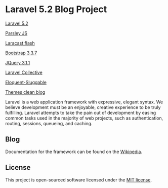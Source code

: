 # Laravel 5.2 Blog Project

[Laravel 5.2](https://laravel.com/docs/5.2/)

[Parsley JS](https://github.com/guillaumepotier/Parsley.js/)

[Laracast flash](https://github.com/laracasts/flash)

[Bootstrap 3.3.7](http://getbootstrap.com/)

[JQuery 3.1.1](https://github.com/jquery/jquery/tree/3.1.1)

[Laravel Collective](https://laravelcollective.com/docs/5.2/html)

[Eloquent-Sluggable](https://github.com/cviebrock/eloquent-sluggable)

[Themes clean blog](https://startbootstrap.com/template-overviews/clean-blog/)

Laravel is a web application framework with expressive, elegant syntax. We believe development must be an enjoyable, creative experience to be truly fulfilling. Laravel attempts to take the pain out of development by easing common tasks used in the majority of web projects, such as authentication, routing, sessions, queueing, and caching.


##  Blog

Documentation for the framework can be found on the [Wikipedia](https://en.wikipedia.org/wiki/Blog).

## License

This project is open-sourced software licensed under the [MIT license](http://opensource.org/licenses/MIT).
